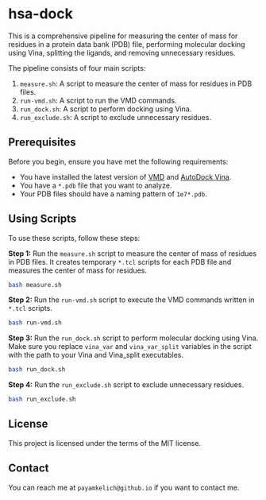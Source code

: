 # hsa-dock

This is a comprehensive pipeline for measuring the center of mass for residues in a protein data bank (PDB) file, performing molecular docking using Vina, splitting the ligands, and removing unnecessary residues.

The pipeline consists of four main scripts:

1. `measure.sh`: A script to measure the center of mass for residues in PDB files.
2. `run-vmd.sh`: A script to run the VMD commands.
3. `run_dock.sh`: A script to perform docking using Vina.
4. `run_exclude.sh`: A script to exclude unnecessary residues.

## Prerequisites

Before you begin, ensure you have met the following requirements:

* You have installed the latest version of [VMD](https://www.ks.uiuc.edu/Research/vmd/) and [AutoDock Vina](http://vina.scripps.edu/).
* You have a `*.pdb` file that you want to analyze.
* Your PDB files should have a naming pattern of `1e7*.pdb`.

## Using Scripts

To use these scripts, follow these steps:

**Step 1:** Run the `measure.sh` script to measure the center of mass of residues in PDB files. It creates temporary `*.tcl` scripts for each PDB file and measures the center of mass for residues.

```bash
bash measure.sh
```

**Step 2:** Run the `run-vmd.sh` script to execute the VMD commands written in `*.tcl` scripts.

```bash
bash run-vmd.sh
```
**Step 3:** Run the `run_dock.sh` script to perform molecular docking using Vina. Make sure you replace `vina_var` and `vina_var_split` variables in the script with the path to your Vina and Vina_split executables.

```bash
bash run_dock.sh
```
**Step 4:** Run the `run_exclude.sh` script to exclude unnecessary residues.

```bash
bash run_exclude.sh
```

## License

This project is licensed under the terms of the MIT license.

## Contact

You can reach me at `payamkelich@github.io` if you want to contact me.
